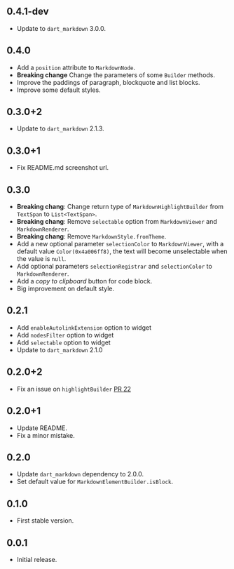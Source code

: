 ## 0.4.1-dev

- Update to `dart_markdown` 3.0.0.

## 0.4.0

- Add a `position` attribute to `MarkdownNode`.
- **Breaking change** Change the parameters of some `Builder` methods.
- Improve the paddings of paragraph, blockquote and list blocks.
- Improve some default styles.

## 0.3.0+2

- Update to `dart_markdown` 2.1.3.

## 0.3.0+1

- Fix README.md screenshot url.

## 0.3.0

- **Breaking chang**: Change return type of `MarkdownHighlightBuilder` from
  `TextSpan` to `List<TextSpan>`.
- **Breaking chang**: Remove `selectable` option from `MarkdownViewer` and
  `MarkdownRenderer`.
- **Breaking chang**: Remove `MarkdownStyle.fromTheme`.
- Add a new optional parameter `selectionColor` to `MarkdownViewer`, with a
  default value `Color(0x4a006ff8)`, the text will become unselectable when the
  value is `null`.
- Add optional parameters `selectionRegistrar` and `selectionColor` to
  `MarkdownRenderer`.
- Add a _copy to clipboard_ button for code block.
- Big improvement on default style.

## 0.2.1

- Add `enableAutolinkExtension` option to widget
- Add `nodesFilter` option to widget
- Add `selectable` option to widget
- Update to `dart_markdown` 2.1.0

## 0.2.0+2

- Fix an issue on `highlightBuilder`
  [PR 22](https://github.com/chenzhiguang/markdown_viewer/pull/22)

## 0.2.0+1

- Update README.
- Fix a minor mistake.

## 0.2.0

- Update `dart_markdown` dependency to 2.0.0.
- Set default value for `MarkdownElementBuilder.isBlock`.

## 0.1.0

- First stable version.

## 0.0.1

- Initial release.
